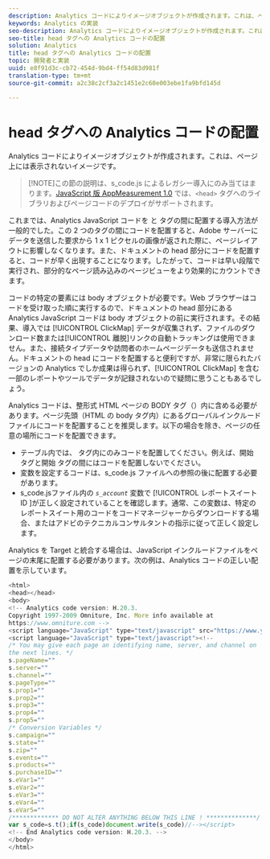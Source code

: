 ```yaml
---
description: Analytics コードによりイメージオブジェクトが作成されます。これは、ページ上には表示されないイメージです。
keywords: Analytics の実装
seo-description: Analytics コードによりイメージオブジェクトが作成されます。これは、ページ上には表示されないイメージです。
seo-title: head タグへの Analytics コードの配置
solution: Analytics
title: head タグへの Analytics コードの配置
topic: 開発者と実装
uuid: e8f91d3c-cb72-454d-9bd4-ff54d83d981f
translation-type: tm+mt
source-git-commit: a2c38c2cf3a2c1451e2c60e003ebe1fa9bfd145d

---
```



# head タグへの Analytics コードの配置

Analytics コードによりイメージオブジェクトが作成されます。これは、ページ上には表示されないイメージです。

> [!NOTE]この節の説明は、s_code.js によるレガシー導入にのみ当てはまります。[JavaScript 版 AppMeasurement 1.0](../../../implement/js-implementation/c-appmeasurement-js/appmeasure-mjs.md#concept_F3957D7093A94216BD79F35CFC1557E8) では、`<head>` タグへのライブラリおよびページコードのデプロイがサポートされます。

これまでは、Analytics JavaScript コードを <head><meta http-equiv="Content-Type" content="text/html; charset=UTF-8"> と </head> タグの間に配置する導入方法が一般的でした。この 2 つのタグの間にコードを配置すると、Adobe サーバーにデータを送信した要求から 1 x 1 ピクセルの画像が返された際に、ページレイアウトに影響しなくなります。また、ドキュメントの head 部分にコードを配置すると、コードが早く出現することになります。したがって、コードは早い段階で実行され、部分的なページ読み込みのページビューをより効果的にカウントできます。

コードの特定の要素には body オブジェクトが必要です。Web ブラウザーはコードを受け取った順に実行するので、ドキュメントの head 部分にある Analytics JavaScript コードは body オブジェクトの前に実行されます。その結果、導入では [!UICONTROL ClickMap] データが収集されず、ファイルのダウンロード数または[!UICONTROL 離脱]リンクの自動トラッキングは使用できません。また、接続タイプデータや訪問者のホームページデータも送信されません。ドキュメントの head にコードを配置すると便利ですが、非常に限られたバージョンの Analytics でしか成果は得られず、[!UICONTROL ClickMap] を含む一部のレポートやツールでデータが記録されないので疑問に思うこともあるでしょう。

Analytics コードは、整形式 HTML ページの BODY タグ（<BODY></BODY>）内に含める必要があります。ページ先頭（HTML の body タグ内）にあるグローバルインクルードファイルにコードを配置することを推奨します。以下の場合を除き、ページの任意の場所にコードを配置できます。

* テーブル内では、 <td></td> タグ内にのみコードを配置してください。例えば、開始 <tr> タグと開始 <td> タグの間にはコードを配置しないでください。
* 変数を設定するコードは、s_code.js ファイルへの参照の後に配置する必要があります。
* s_code.jsファイル内の *`s_account`* 変数で [!UICONTROL レポートスイート ID ]が正しく設定されていることを確認します。通常、この変数は、特定のレポートスイート用のコードをコードマネージャーからダウンロードする場合、またはアドビのテクニカルコンサルタントの指示に従って正しく設定します。

Analytics を Target と統合する場合は、JavaScript インクルードファイルをページの末尾に配置する必要があります。次の例は、Analytics コードの正しい配置を示しています。

```js
<html> 
<head></head> 
<body> 
<!-- Analytics code version: H.20.3.
Copyright 1997-2009 Omniture, Inc. More info available at 
https://www.omniture.com --> 
<script language="JavaScript" type="text/javascript" src="https://www.yourdomain.com/js/s_code.js"></script> 
<script language="JavaScript" type="text/javascript"><!-- 
/* You may give each page an identifying name, server, and channel on 
the next lines. */ 
s.pageName="" 
s.server="" 
s.channel="" 
s.pageType="" 
s.prop1="" 
s.prop2="" 
s.prop3="" 
s.prop4="" 
s.prop5="" 
/* Conversion Variables */ 
s.campaign="" 
s.state="" 
s.zip="" 
s.events="" 
s.products="" 
s.purchaseID="" 
s.eVar1="" 
s.eVar2="" 
s.eVar3="" 
s.eVar4="" 
s.eVar5="" 
/************* DO NOT ALTER ANYTHING BELOW THIS LINE ! **************/ 
var s_code=s.t();if(s_code)document.write(s_code)//--></script> 
<!-- End Analytics code version: H.20.3. --> 
</body> 
</html> 
```

